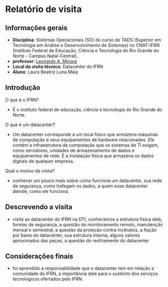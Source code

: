 # Relatório de visita

## Informações gerais
- **Disciplina**: Sistemas Operacionais (SO) do curso de TADS (Superior em Tecnologia em Análise e Desenvolvimento de Sistemas) no CNAT-IFRN (Instituto Federal de Educação, Ciência e Tecnologia do Rio Grande do Norte - Campus Natal-Central).
- **professor**: [Leonardo A. Minora](https://github.com/leonardo-minora)
- **Local da visita técnica**: Datacenter do IFRN
- **Aluno**: Laura Beatriz Luna Maia

## Introdução
O que é o IFRN?

- É o instituto federal de educação, ciência e tecnologia do Rio Grande do Norte. 

O que é um datacenter?

- Um datacenter corresponde a um local físico que armazena máquinas de computação e seus equipamentos de hardware relacionados. Ele contém a infraestrutura de computação que os sistemas de TI exigem, como servidores, unidades de armazenamento de dados e equipamentos de rede. É a instalação física que armazena os dados digitais de qualquer empresa.

Qual o motivo da visita?

- conhecer um pouco mais sobre como funciona um datacenter, sua rede de segurança, como trafegam os dados, a quem esse datacenter atende, como ele funciona.
## Descrevendo a visita
- visita ao datacenter do IFRN na DTI, conhecemos a estrutura física dele, formas de segurança, a questão do monitoramento remoto, manutenção mensal e semestral, a questão da proteção contra incêndios, a fiação por baixo do datacenter, sua estrutura interna, alguns valores aproximados das peças, a questão do resfriamento do datacenter 

## Considerações finais
- foi aprendido a responsabilidade que o datacenter tem em relação a comunidade do IFRN, a importância dele para o sustento dos serviços tecnologicos ofertados pelo IFRN. 
